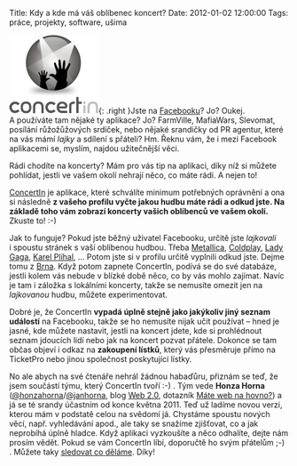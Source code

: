 Title: Kdy a kde má váš oblíbenec koncert?
Date: 2012-01-02 12:00:00
Tags: práce, projekty, software, ušima

![obrázek](images/160.jpg){: .right }Jste na [Facebooku](http://www.facebook.com/)? Jo? Oukej. A používáte tam nějaké ty aplikace? Jo? FarmVille, MafiaWars, Slevomat, posílání růžožůžových srdíček, nebo nějaké srandičky od PR agentur, které na vás mámí *lajky* a sdílení s přáteli? Hm. Řeknu vám, že i mezi Facebook aplikacemi se, myslím, najdou užitečnější věci.

Rádi chodíte na koncerty? Mám pro vás tip na aplikaci, díky níž si můžete pohlídat, jestli ve vašem okolí nehrají něco, co máte rádi. A nejen to!

[ConcertIn](http://www.concertin.com/) je aplikace, které schválíte minimum potřebných oprávnění a ona si následně **z vašeho profilu vyčte jakou hudbu máte rádi a odkud jste. Na základě toho vám zobrazí koncerty vašich oblíbenců ve vašem okolí.** Zkuste to! :-)

Jak to funguje? Pokud jste běžný uživatel Facebooku, určitě jste *lajkovali* i spoustu stránek s vaší oblíbenou hudbou. Třeba [Metallica](https://www.facebook.com/Metallica), [Coldplay](https://www.facebook.com/coldplay), [Lady Gaga](https://www.facebook.com/ladygaga), [Karel Plíhal](https://www.facebook.com/pages/Karel-Plíhal/104119192956467), … Potom jste si v profilu určitě vyplnili odkud jste. Dejme tomu z [Brna](https://www.facebook.com/pages/Brno-Czech-Republic/107645375935528). Když potom zapnete ConcertIn, podívá se do své databáze, jestli kolem vás nebude v blízké době něco, co by vás mohlo zajímat. Navíc je tam i záložka s lokálními koncerty, takže se nemusíte omezit jen na *lajkovanou* hudbu, můžete experimentovat.

Dobré je, že ConcertIn **vypadá úplně stejně jako jakýkoliv jiný seznam událostí** na Facebooku, takže se ho nemusíte nijak učit používat – hned je jasné, kde můžete nastavit, jestli na koncert jdete, kde si prohlédnout seznam jdoucích lidí nebo jak na koncert pozvat přátele. Dokonce se tam občas objeví i odkaz na **zakoupení lístků**, který vás přesměruje přímo na TicketPro nebo jinou společnost poskytující lístky.

No ale abych na své čtenáře nehrál žádnou habaďůru, přiznám se teď, že jsem součástí týmu, který ConcertIn tvoří :-) . Tým vede **Honza Horna** ([@honzahorna](https://twitter.com/honzahorna)/[@jan­horna](https://twitter.com/janhorna), blog [Web 2.0](http://web2-0.cz/), dotazník [Máte web na hovno?](http://webnahovno.cz)) a já se té srandy účastním od konce května 2011. Teď už ladíme novou verzi, kterou mám v podstatě celou na svědomí já. Chystáme spoustu nových věcí, např. vyhledávání apod., ale taky se snažíme zjišťovat, co a jak neprobíhá úplně hladce. Když aplikaci vyzkoušíte a něco odhalíte, dejte nám prosím vědět. Pokud se vám ConcertIn líbí, doporučtě ho svým přátelům ;-) . Můžete taky [sledovat co děláme](https://twitter.com/concertin). Díky!